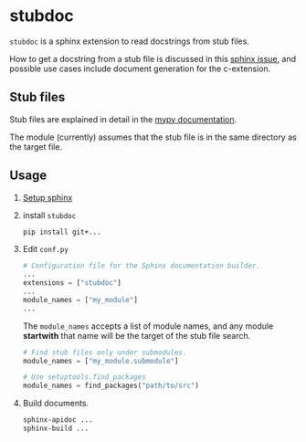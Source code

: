 # stubdoc

`stubdoc` is a sphinx extension to read docstrings from stub files.

How to get a docstring from a stub file is discussed in this
[sphinx issue](https://github.com/sphinx-doc/sphinx/issues/7630),
and possible use cases include document generation for the c-extension.

## Stub files

Stub files are explained in detail in the
[mypy documentation](https://mypy.readthedocs.io/en/stable/stubs.html).

The module (currently) assumes that the stub file is in the same
directory as the target file.

## Usage

1. [Setup sphinx](http://sphinx-doc.org/tutorial.html)

2. install `stubdoc`

    ```sh
    pip install git+...
    ```

3. Edit `conf.py`

    ```py
    # Configuration file for the Sphinx documentation builder.
    ...
    extensions = ["stubdoc"]
    ...
    module_names = ["my_module"]
    ...
    ```

    The `module_names` accepts a list of module names, and any module
    **startwith** that name will be the target of the stub file search.

    ```py
    # Find stub files only under submodules.
    module_names = ["my_module.submodule"]
    ```

    ```py
    # Use setuptools.find_packages
    module_names = find_packages("path/to/src")
    ```

4. Build documents.

    ```sh
    sphinx-apidoc ...
    sphinx-build ...
    ```
